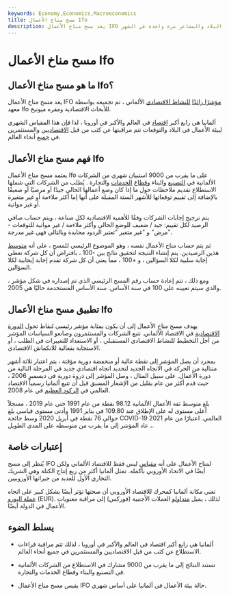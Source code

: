 ```yaml
---
keywords: Economy,Economics,Macroeconomics
title: مسح مناخ الأعمال Ifo
description: يعد مسح مناخ الأعمال IFO مؤشرًا رئيسيًا للنشاط الاقتصادي الألماني ، حيث يقيس بيئة الأعمال في البلاد والمشاعر مرة واحدة في الشهر.
---
```


# مسح مناخ الأعمال Ifo
## ما هو مسح مناخ الأعمال Ifo؟

يعد مسح مناخ الأعمال IFO [مؤشرًا رائدًا](/leadingindicator) [للنشاط الاقتصادي](/economic-conditions) الألماني ، تم تجميعه بواسطة معهد Ifo للأبحاث الاقتصادية ومقره ميونيخ.

ألمانيا هي رابع أكبر [اقتصاد](/economy) في العالم والأكبر في أوروبا ، لذا فإن هذا المقياس الشهري لبيئة الأعمال في البلاد والتوقعات تتم مراقبتها عن كثب من قبل [الاقتصاديين](/economist) والمستثمرين في [جميع](/investor) أنحاء العالم.

## فهم مسح مناخ الأعمال Ifo

يعتمد مسح مناخ الأعمال Ifo على ما يقرب من 9000 استبيان شهري من الشركات الألمانية في [التصنيع](/manufacturing) والبناء [وقطاع](/service-sector) [الخدمات](/trade) والتجارة . يُطلب من الشركات التي شملها الاستطلاع تقديم ملاحظات حول ما إذا كان وضع أعمالها الحالي جيدًا أو مرضيًا أو ضعيفًا بالإضافة إلى تقييم توقعاتها للأشهر الستة المقبلة على أنها إما أكثر ملاءمة أو غير متغيرة أو غير مواتية.

يتم ترجيح إجابات الشركات وفقًا للأهمية الاقتصادية لكل صناعة ، ويتم حساب صافي الرصيد لكل تقييم: جيد / ضعيف للوضع الحالي وأكثر ملاءمة / غير مواتية للتوقعات - "مرض" و "غير متغير "تعتبر الردود محايدة وبالتالي فهي غير مدرجة.

ثم يتم حساب مناخ الأعمال نفسه ، وهو الموضوع الرئيسي للمسح ، على أنه [متوسط](/mean) هذين الرصيدين. يتم إنشاء النتيجة لتحقيق نتائج بين -100 ، بافتراض أن كل شركة تعطي إجابة سلبية لكلا السؤالين ، و +100 ، مما يعني أن كل شركة تقدم إجابة إيجابية لكلا السؤالين.

ومع ذلك ، تتم إعادة حساب رقم المسح الرئيسي الذي تم إصداره في شكل مؤشر ، والذي سيتم تعيينه على 100 في سنة الأساس. سنة الأساس المستخدمة حاليًا هي 2005.

## تطبيق مسح مناخ الأعمال Ifo

يهدف مسح مناخ الأعمال إلى أن يكون بمثابة مؤشر رئيسي لنقاط تحول [الدورة الاقتصادية](/economic-cycle) في الاقتصاد الألماني. تتبع الشركات والمستثمرون وصانعو السياسات المؤشر من أجل التخطيط للنشاط الاقتصادي المستقبلي ، أو الاستعداد للتغييرات في الطلب ، أو الاستجابة بفعالية للانكماش الاقتصادي.

بمجرد أن يصل المؤشر إلى نقطة عالية أو منخفضة دورية مؤقتة ، يتم اعتبار ثلاثة أشهر متتالية من الحركة في الاتجاه الجديد لتحديد اتجاه اقتصادي جديد في المرحلة التالية من دورة الأعمال. على سبيل المثال ، وصل المؤشر إلى ذروة دورية في ديسمبر 2006 ، حيث قدم أكثر من عام بقليل من الإشعار المسبق قبل أن تتبع ألمانيا رسمياً الاقتصاد العالمي في [الركود العظيم](/great-recession) في عام 2008.

بلغ متوسط ثقة الأعمال الألمانية 98.12 نقطة من عام 1991 حتى عام 2019 ، مسجلاً أعلى مستوى له على الإطلاق عند 109.80 في يناير 1991 وأدنى مستوى قياسي بلغ حوالي 76 نقطة في أبريل 2020 وسط جائحة COVID-19 العالمي. اعتبارًا من عام 2021 ، عاد المؤشر إلى ما يقرب من متوسطه على المدى الطويل.

>

## إعتبارات خاصة

يُنظر إلى مسح IFO لمناخ الأعمال على أنه [مقياس](/barometer) ليس فقط للاقتصاد الألماني ولكن أيضًا في الاتحاد الأوروبي بأكمله. تمثل ألمانيا أكثر من ربع إنتاج الكتلة وهي الشريك التجاري الأول للعديد من جيرانها الأوروبيين.

تعني مكانة ألمانيا كمحرك للاقتصاد الأوروبي أن صحتها تؤثر أيضًا بشكل كبير على اتجاه [عملة اليورو](/euro) (EUR). لذلك ، يميل [متداولو](/trader) العملات الأجنبية (فوركس) إلى مراقبة معنويات الأعمال في الدولة أيضًا.

## يسلط الضوء

- ألمانيا هي رابع أكبر اقتصاد في العالم والأكبر في أوروبا ، لذلك تتم مراقبة قراءات الاستطلاع عن كثب من قبل الاقتصاديين والمستثمرين في جميع أنحاء العالم.

- تستند النتائج إلى ما يقرب من 9000 مشارك في الاستطلاع من الشركات الألمانية في التصنيع والبناء وقطاع الخدمات والتجارة.

- يقيس مسح مناخ الأعمال IFO حالة بيئة الأعمال في ألمانيا على أساس شهري.

